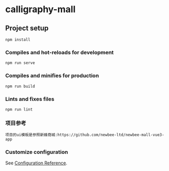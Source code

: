 # calligraphy-mall

## Project setup
```
npm install
```

### Compiles and hot-reloads for development
```
npm run serve
```

### Compiles and minifies for production
```
npm run build
```

### Lints and fixes files
```
npm run lint
```

### 项目参考
```
项目的ui模板是参照新蜂商城:https://github.com/newbee-ltd/newbee-mall-vue3-app 
```

### Customize configuration
See [Configuration Reference](https://cli.vuejs.org/config/).
